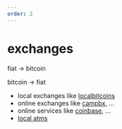 ```yaml
---
order: 2
---
```


# exchanges

fiat -> bitcoin

bitcoin -> fiat

- local exchanges like [localbitcoins](https://localbitcoins.com)
- online exchanges like [campbx](https://campbx.com), ...
- online services like [coinbase](https://coinbase.com), ...
- [local atms](http://bitcoinatmmap.com)
